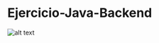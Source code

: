 # Ejercicio-Java-Backend
![alt text](https://github.com/IvanParisi/Ejercicio-Java-Backend/new/main/Consignas.png?raw=true)
